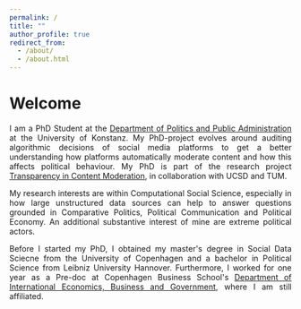 ```yaml
---
permalink: /
title: ""
author_profile: true
redirect_from: 
  - /about/
  - /about.html
---
```


Welcome
===============
<p style='text-align: justify;'> I am a PhD Student at the <a href="https://www.polver.uni-konstanz.de/cnc/">Department of Politics and Public Administration</a> at the University of Konstanz. My PhD-project evolves around auditing algorithmic decisions of social media platforms to get a better understanding how platforms automatically moderate content and how this affects political behaviour. My PhD is part of the research project <a href="https://www.hfp.tum.de/en/digitalgovernance/research-publications/research-projects/transparency-in-content-moderation/">Transparency in Content Moderation</a>, in collaboration with UCSD and TUM. </p>

<p style='text-align: justify;'> My research interests are within Computational Social Science, especially in how large unstructured data sources can help to answer questions grounded in Comparative Politics, Political Communication and Political Economy. An additional substantive interest of mine are extreme political actors.</p>

<p style='text-align: justify;'> Before I started my PhD, I obtained my master's degree in Social Data Sciecne from the University of Copenhagen and a bachelor in Political Science from Leibniz University Hannover. Furthermore, I worked for one year as a Pre-doc at Copenhagen Business School's <a href="https://www.cbs.dk/en/research/departments-and-centres/department-of-international-economics-government-and-business/">Department of International Economics, Business and Government</a>, where I am still affiliated.</p>

